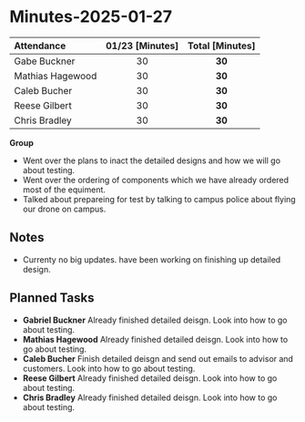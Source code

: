 # Minutes-2025-01-27

| Attendance       | 01/23 [Minutes] |  Total [Minutes]  |
| :----            | :----:          |  :----:           |
| Gabe Buckner     | 30              | **30**            |
| Mathias Hagewood | 30              | **30**            | 
| Caleb Bucher     | 30              | **30**            |
| Reese Gilbert    | 30              | **30**            |
| Chris Bradley    | 30              | **30**            |  

    
**Group**  
- Went over the plans to inact the detailed designs and how we will go about testing.
- Went over the ordering of components which we have already ordered most of the equiment.
- Talked about prepareing for test by talking to campus police about flying our drone on campus.

## Notes 
- Currenty no big updates. have been working on finishing up detailed design.
  

## Planned Tasks
- **Gabriel Buckner**    Already finished detailed deisgn. Look into how to go about testing.
- **Mathias Hagewood**   Already finished detailed deisgn. Look into how to go about testing.
- **Caleb Bucher**       Finish detailed deisgn and send out emails to advisor and customers. Look into how to go about testing.
- **Reese Gilbert**      Already finished detailed deisgn. Look into how to go about testing.
- **Chris Bradley**      Already finished detailed deisgn. Look into how to go about testing.
